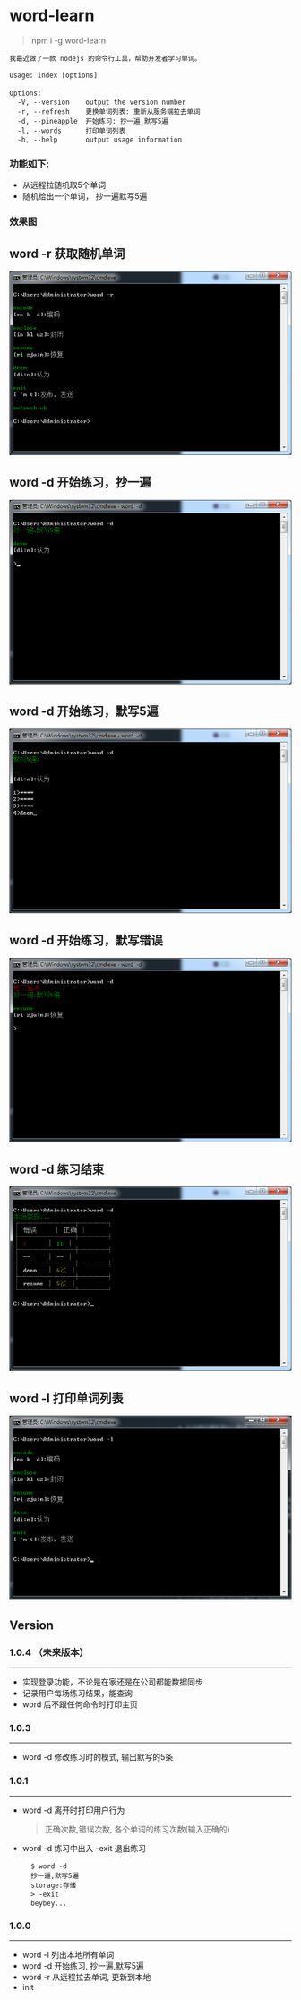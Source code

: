 # word-learn
> npm i -g word-learn

    我最近做了一款 nodejs 的命令行工具，帮助开发者学习单词。

```
Usage: index [options]

Options:
  -V, --version    output the version number
  -r, --refresh    更换单词列表: 重新从服务端拉去单词
  -d, --pineapple  开始练习: 抄一遍,默写5遍
  -l, --words      打印单词列表
  -h, --help       output usage information
```

### 功能如下: 

- 从远程拉随机取5个单词
- 随机给出一个单词， 抄一遍默写5遍

### 效果图

## word -r 获取随机单词
![word -r](./public_static/word-r.png)

## word -d 开始练习，抄一遍
![word -d](./public_static/word-d01.png)

## word -d 开始练习，默写5遍
![word -d](./public_static/word-d02.png)

## word -d 开始练习，默写错误
![word -d](./public_static/word-d03.png)

## word -d 练习结束
![word -d](./public_static/word-d04.png)

## word -l 打印单词列表
![word -d](./public_static/word-l.png)



## Version
### 1.0.4 （未来版本）
-----
- 实现登录功能，不论是在家还是在公司都能数据同步
- 记录用户每场练习结果，能查询
- word 后不跟任何命令时打印主页

### 1.0.3
-----
- word -d 修改练习时的模式, 输出默写的5条

### 1.0.1
----
- word -d 离开时打印用户行为
  > 正确次数,错误次数, 各个单词的练习次数(输入正确的)
- word -d 练习中出入 -exit 退出练习
  ```
    $ word -d
    抄一遍,默写5遍
    storage:存储
    > -exit
    beybey...
  ```
### 1.0.0
----
- word -l 列出本地所有单词
- word -d 开始练习, 抄一遍,默写5遍
- word -r 从远程拉去单词, 更新到本地
- init


